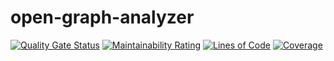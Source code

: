 # open-graph-analyzer

[![Quality Gate Status](https://sonarcloud.io/api/project_badges/measure?project=qdimka_OpenGraph.Analyzer&metric=alert_status)](https://sonarcloud.io/dashboard?id=qdimka_OpenGraph.Analyzer)
[![Maintainability Rating](https://sonarcloud.io/api/project_badges/measure?project=qdimka_OpenGraph.Analyzer&metric=sqale_rating)](https://sonarcloud.io/dashboard?id=qdimka_OpenGraph.Analyzer)
[![Lines of Code](https://sonarcloud.io/api/project_badges/measure?project=qdimka_OpenGraph.Analyzer&metric=ncloc)](https://sonarcloud.io/dashboard?id=qdimka_OpenGraph.Analyzer)
[![Coverage](https://sonarcloud.io/api/project_badges/measure?project=qdimka_OpenGraph.Analyzer&metric=coverage)](https://sonarcloud.io/dashboard?id=qdimka_OpenGraph.Analyzer)
